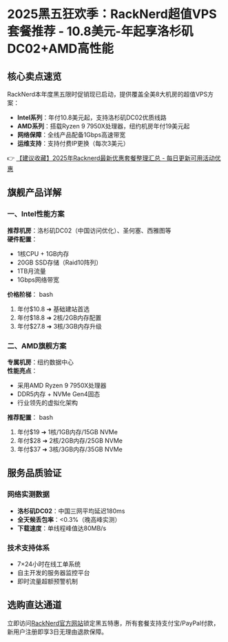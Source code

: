 # 2025黑五狂欢季：RackNerd超值VPS套餐推荐 - 10.8美元-年起享洛杉矶DC02+AMD高性能

## 核心卖点速览
RackNerd本年度黑五限时促销现已启动，提供覆盖全美8大机房的超值VPS方案：
- **Intel系列**：年付10.8美元起，支持洛杉矶DC02优质线路
- **AMD系列**：搭载Ryzen 9 7950X处理器，纽约机房年付19美元起
- **网络保障**：全线产品配备1Gbps高速带宽
- **运维支持**：支持付费IP更换（每次3美元）

👉 [【建议收藏】2025年Racknerd最新优惠套餐整理汇总 - 每日更新可用活动优惠](https://bit.ly/Rack_Nerd)

## 旗舰产品详解
### 一、Intel性能方案
**推荐机房**：洛杉矶DC02（中国访问优化）、圣何塞、西雅图等  
**硬件配置**：
- 1核CPU + 1GB内存
- 20GB SSD存储（Raid10阵列）
- 1TB月流量
- 1Gbps网络带宽

**价格阶梯**：
bash
1. 年付$10.8 ➜ 基础建站首选
2. 年付$18.8 ➜ 2核/2GB内存配置
3. 年付$27.8 ➜ 3核/3GB内存升级

### 二、AMD旗舰方案
**专属机房**：纽约数据中心  
**性能亮点**：
- 采用AMD Ryzen 9 7950X处理器
- DDR5内存 + NVMe Gen4固态
- 行业领先的虚拟化架构

**推荐配置**：
bash
1. 年付$19 ➜ 1核/1GB内存/15GB NVMe
2. 年付$28 ➜ 2核/2GB内存/25GB NVMe
3. 年付$37 ➜ 3核/3GB内存/35GB NVMe

## 服务品质验证
### 网络实测数据
- **洛杉矶DC02**：中国三网平均延迟180ms
- **全天候丢包率**：<0.3%（晚高峰实测）
- **下载速度**：单线程峰值达80MB/s

### 技术支持体系
- 7×24小时在线工单系统
- 自主开发的服务器监控平台
- 即时流量超额预警机制

## 选购直达通道
立即访问[RackNerd官方网站](https://bit.ly/Rack_Nerd)锁定黑五特惠，所有套餐支持支付宝/PayPal付款，新用户注册即享3日无理由退款保障。